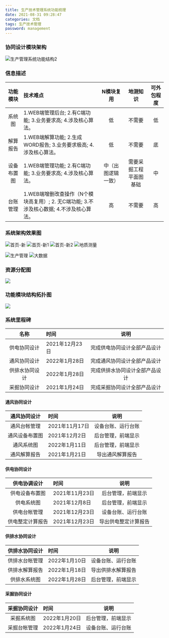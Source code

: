 ```yaml
---
title: 生产技术管理系统功能梳理
date: 2021-08-31 09:28:47
categories: 文档
tags: 生产技术管理
password: management
---
```


### 协同设计模块架构

![生产管理系统功能结构2](16303365546879.jpg)


### 信息描述
| 功能模块  |  技术难点 | N模块复用 | 地测知识 | 可外包程度 |
|:---:|:---|:---:|:---:|:---:|
|  系统图  | 1.WEB端管理后台; 2.有C端功能; 3.业务要求高; 4.涉及核心算法。 | 低 | 不需要 | 低 |
|  解算报告  | 1.WEB端解算功能; 2.生成WORD报告; 3.业务要求极高; 4.涉及核心算法。 | 低 | 不需要 | 底 |
|  设备布置图  | 1.WEB端管理功能; 2.有C端功能; 3.业务要求高; 4.涉及核心算法。 | 中（出图逻辑一致） | 需要采掘工程平面图基础 | 中 |
|  台账管理  | 1.WEB端增删改查操作（N个模块高复用）; 2. 无C端功能; 3.不涉及核心数据; 4.不涉及核心算法。 | 高  | 不需要 | 高 |

### 系统架构效果图
![首页-新](%E9%A6%96%E9%A1%B5-%E6%96%B0.png)
![首页-新1](%E9%A6%96%E9%A1%B5-%E6%96%B01.png)
![首页-新2](%E9%A6%96%E9%A1%B5-%E6%96%B02.png)
![地质测量](%E5%9C%B0%E8%B4%A8%E6%B5%8B%E9%87%8F.png)

![生产管理](%E7%94%9F%E4%BA%A7%E7%AE%A1%E7%90%86.png)
![大数据](%E5%A4%A7%E6%95%B0%E6%8D%AE.png)

### 资源分配图
![](16357376935371.jpg)

### 功能模块结构拓扑图
![](16357391224726.jpg)


### 系统里程碑

| 名称  |  时间 | 说明 |
|:---:|:---|:---:|
|  供电协同设计  | 2021年12月23日 | 完成供电协同设计全部产品设计 |
|  通风协同设计  | 2022年1月28日 | 完成通风协同设计全部产品设计 |
|  供排水协同设计  | 2022年1月28日 | 完成供排水协同设计全部产品设计 |
|  采掘协同设计  | 2021年1月24日 | 完成采掘协同设计全部产品设计 |

#### 通风协同设计

| 通风协同设计  |  时间 | 说明 |
|:---:|:---|:---:|
|  通风台帐管理  | 2021年11月17日 | 设备台账、运行台账 |
|  通风设备布置图  | 2021年12月2日 | 后台管理，前端显示 |
|  通风系统图  | 2022年1月11日 | 后台管理，前端显示 |
|  通风解算报告  | 2021年1月21日 | 导出通风解算报告 |

#### 供电协同设计

| 供电协调设计  |  时间 | 说明 |
|:---:|:---|:---:|
|  供电设备布置图  | 2021年11月23日 | 后台管理，前端显示 |
|  供电系统图  | 2021年12月8日 | 后台管理，前端显示 |
|  供电台帐管理  | 2021年12月23日 | 设备台账、运行台账|
|  供电整定计算报告  | 2021年12月23日 | 导出供电整定计算报告 |

#### 供排水协同设计

| 供排水协同设计  |  时间 | 说明 |
|:---:|:---|:---:|
|  供排水台帐管理  | 2022年1月10日 | 设备台账、运行台账|
|  供排水解算报告  | 2022年1月18日 | 导出供排水解算报告 |
|  供排水系统图  | 2022年1月28日 | 后台管理，前端显示 |

#### 采掘协同设计
| 采掘协同设计  |  时间 | 说明 |
|:---:|:---|:---:|
|  采掘系统图  | 2022年1月20日 | 后台管理，前端显示|
|  采掘台帐管理  | 2022年1月24日 | 设备台账、运行台账|